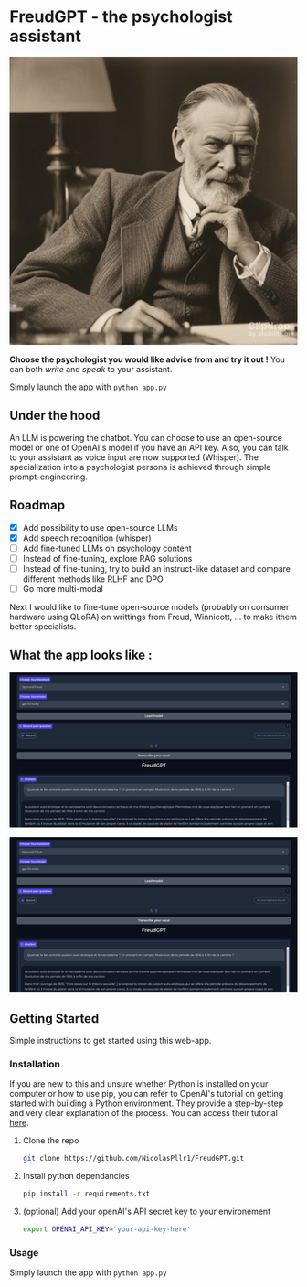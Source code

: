 # FreudGPT - the psychologist assistant 

<p align="center">
  <img src="assets/sd-turbo_Freud.jpeg"  alt="Freud at his desk by stable-diffusion">
</p>

**Choose the psychologist you would like advice from and try it out !** 
You can both *write* and *speak* to your assistant.

Simply launch the app with `python app.py`


<!-- UNDER THE HOOD -->
## Under the hood
An LLM is powering the chatbot. You can choose to use an open-source model or one of OpenAI's model if you have an API key. Also, you can talk to your assistant as voice input are now supported (Whisper).
The specialization into a psychologist persona is achieved through simple prompt-engineering.


<!-- ROADMAP -->
## Roadmap
- [x] Add possibility to use open-source LLMs
- [x] Add speech recognition (whisper) 
- [ ] Add fine-tuned LLMs on psychology content
- [ ] Instead of fine-tuning, explore RAG solutions
- [ ] Instead of fine-tuning, try to build an instruct-like dataset and compare different methods like RLHF and DPO
- [ ] Go more multi-modal

Next I would like to fine-tune open-source models (probably on consumer hardware using QLoRA) on writtings from Freud, Winnicott, ... to make ithem better specialists.


<!-- WHAT THE APP LOOKS LIKE -->
## What the app looks like : 
![Alt app_preview](assets/app_screenshot.png)

<p align="center">
  <img src="assets/app_screenshot.png"  alt="app screenshot">
</p>


<!-- GETTING STARTED -->
## Getting Started

Simple instructions to get started using this web-app.

### Installation

If you are new to this and unsure whether Python is installed on your computer or how to use pip, you can refer to OpenAI's tutorial on getting started with building a Python environment. They provide a step-by-step and very clear explanation of the process. You can access their tutorial <a href="https://platform.openai.com/docs/quickstart?context=python">here</a>.

1. Clone the repo
   ```sh
   git clone https://github.com/NicolasPllr1/FreudGPT.git
   ```
2. Install python dependancies
   ```sh
   pip install -r requirements.txt
   ```
4. (optional) Add your openAI's API secret key to your environement
   ```sh
   export OPENAI_API_KEY='your-api-key-here'
   ```
### Usage

Simply launch the app with `python app.py`
